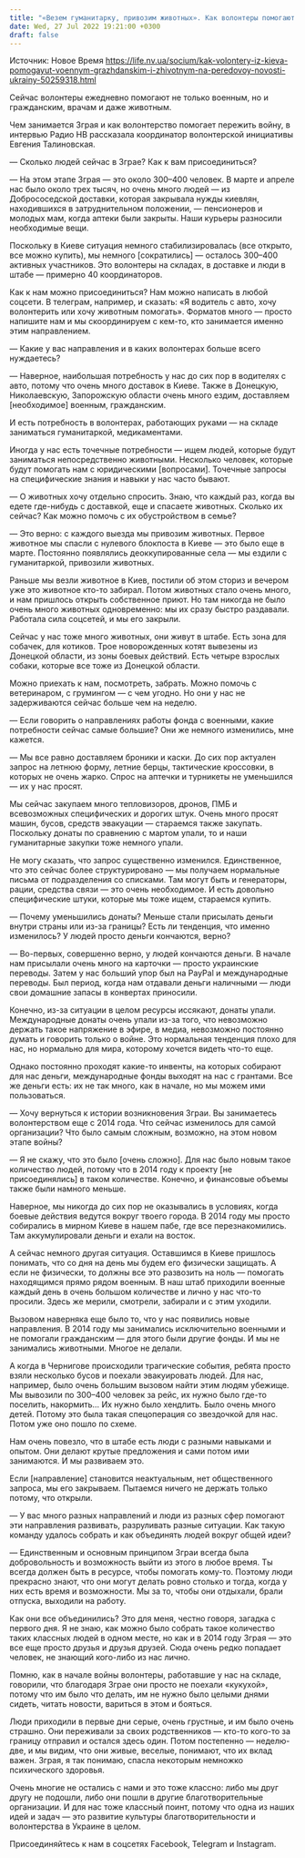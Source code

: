 ```yaml
---
title: "«Везем гуманитарку, привозим животных». Как волонтеры помогают военным и гражданским на деоккупированных территориях — интервью"
date: Wed, 27 Jul 2022 19:21:00 +0300
draft: false
---
```

Источник: Новое Время https://life.nv.ua/socium/kak-volontery-iz-kieva-pomogayut-voennym-grazhdanskim-i-zhivotnym-na-peredovoy-novosti-ukrainy-50259318.html


Сейчас волонтеры ежедневно помогают не только военным, но и гражданским, врачам и даже животным.

Чем занимается Зграя и как волонтерство помогает пережить войну, в интервью Радио НВ рассказала координатор волонтерской инициативы Евгения Талиновская.

— Сколько людей сейчас в Зграе? Как к вам присоединиться?

— На этом этапе Зграя — это около 300–400 человек. В марте и апреле нас было около трех тысяч, но очень много людей — из Добрососедской доставки, которая закрывала нужды киевлян, находившихся в затруднительном положении, — пенсионеров и молодых мам, когда аптеки были закрыты. Наши курьеры разносили необходимые вещи.

Поскольку в Киеве ситуация немного стабилизировалась (все открыто, все можно купить), мы немного [сократились] — осталось 300–400 активных участников. Это волонтеры на складах, в доставке и люди в штабе — примерно 40 координаторов.

Как к нам можно присоединиться? Нам можно написать в любой соцсети. В телеграм, например, и сказать: «Я водитель с авто, хочу волонтерить или хочу животным помогать». Форматов много — просто напишите нам и мы скоординируем с кем-то, кто занимается именно этим направлением.

— Какие у вас направления и в каких волонтерах больше всего нуждаетесь?

— Наверное, наибольшая потребность у нас до сих пор в водителях с авто, потому что очень много доставок в Киеве. Также в Донецкую, Николаевскую, Запорожскую области очень много ездим, доставляем [необходимое] военным, гражданским.

И есть потребность в волонтерах, работающих руками — на складе заниматься гуманитаркой, медикаментами.

Иногда у нас есть точечные потребности — ищем людей, которые будут заниматься непосредственно животными. Несколько человек, которые будут помогать нам с юридическими [вопросами]. Точечные запросы на специфические знания и навыки у нас часто бывают.

— О животных хочу отдельно спросить. Знаю, что каждый раз, когда вы едете где-нибудь с доставкой, еще и спасаете животных. Сколько их сейчас? Как можно помочь с их обустройством в семье?

— Это верно: с каждого выезда мы привозим животных. Первое животное мы спасли с нулевого блокпоста в Киеве — это было еще в марте. Постоянно появлялись деоккупированные села — мы ездили с гуманитаркой, привозили животных.

Раньше мы везли животное в Киев, постили об этом сториз и вечером уже это животное кто-то забирал. Потом животных стало очень много, и нам пришлось открыть собственное приют. Но там никогда не было очень много животных одновременно: мы их сразу быстро раздавали. Работала сила соцсетей, и мы его закрыли.

Сейчас у нас тоже много животных, они живут в штабе. Есть зона для собачек, для котиков. Трое новорожденных котят вывезены из Донецкой области, из зоны боевых действий. Есть четыре взрослых собаки, которые все тоже из Донецкой области.

Можно приехать к нам, посмотреть, забрать. Можно помочь с ветеринаром, с грумингом — с чем угодно. Но они у нас не задерживаются сейчас больше чем на неделю.

— Если говорить о направлениях работы фонда с военными, какие потребности сейчас самые большие? Они же немного изменились, мне кажется.

— Мы все равно доставляем броники и каски. До сих пор актуален запрос на летнюю форму, летние берцы, тактические кроссовки, в которых не очень жарко. Спрос на аптечки и турникеты не уменьшился — их у нас просят.

Мы сейчас закупаем много тепловизоров, дронов, ПМБ и всевозможных специфических и дорогих штук. Очень много просят машин, бусов, средств эвакуации — стараемся также закупать. Поскольку донаты по сравнению с мартом упали, то и наши гуманитарные закупки тоже немного упали.

Не могу сказать, что запрос существенно изменился. Единственное, что это сейчас более структурировано — мы получаем нормальные письма от подразделения со списками. Там могут быть и генераторы, рации, средства связи — это очень необходимое. И есть довольно специфические штуки, которые мы тоже ищем, стараемся купить.

— Почему уменьшились донаты? Меньше стали присылать деньги внутри страны или из-за границы? Есть ли тенденция, что именно изменилось? У людей просто деньги кончаются, верно?

— Во-первых, совершенно верно, у людей кончаются деньги. В начале нам присылали очень много на карточки — просто украинские переводы. Затем у нас больший упор был на PayPal и международные переводы. Был период, когда нам отдавали деньги наличными — люди свои домашние запасы в конвертах приносили.

Конечно, из-за ситуации в целом ресурсы иссякают, донаты упали. Международные донаты очень упали из-за того, что невозможно держать такое напряжение в эфире, в медиа, невозможно постоянно думать и говорить только о войне. Это нормальная тенденция плохо для нас, но нормально для мира, которому хочется видеть что-то еще.

Однако постоянно проходят какие-то инвенты, на которых собирают для нас деньги, международные фонды выходят на нас с грантами. Все же деньги есть: их не так много, как в начале, но мы можем ими пользоваться.

— Хочу вернуться к истории возникновения Зграи. Вы занимаетесь волонтерством еще с 2014 года. Что сейчас изменилось для самой организации? Что было самым сложным, возможно, на этом новом этапе войны?

— Я не скажу, что это было [очень сложно]. Для нас было новым такое количество людей, потому что в 2014 году к проекту [не присоединялись] в таком количестве. Конечно, и финансовые объемы также были намного меньше.

Наверное, мы никогда до сих пор не оказывались в условиях, когда боевые действия ведутся вокруг твоего города. В 2014 году мы просто собирались в мирном Киеве в нашем пабе, где все перезнакомились. Там аккумулировали деньги и ехали на восток.

А сейчас немного другая ситуация. Оставшимся в Киеве пришлось понимать, что со дня на день мы будем его физически защищать. А если не физически, то должны все это развозить на ноль — помогать находящимся прямо рядом военным. В наш штаб приходили военные каждый день в очень большом количестве и лично у нас что-то просили. Здесь же мерили, смотрели, забирали и с этим уходили.

Вызовом наверняка еще было то, что у нас появились новые направления. В 2014 году мы занимались исключительно военными и не помогали гражданским — для этого были другие фонды. И мы не занимались животными. Многое не делали.

А когда в Чернигове происходили трагические события, ребята просто взяли несколько бусов и поехали эвакуировать людей. Для нас, например, было очень большим вызовом найти этим людям убежище. Мы вывозили по 300–400 человек за рейс, их нужно было где-то поселить, накормить… Их нужно было хендлить. Было очень много детей. Потому это была такая спецоперация со звездочкой для нас. Потом уже оно пошло по схеме.

Нам очень повезло, что в штабе есть люди с разными навыками и опытом. Они делают крутые предложения и сами потом ими занимаются. И мы развиваем это.

Если [направление] становится неактуальным, нет общественного запроса, мы его закрываем. Пытаемся ничего не держать только потому, что открыли.

— У вас много разных направлений и люди из разных сфер помогают эти направления развивать, разруливать разные ситуации. Как такую команду удалось собрать и как объединять людей вокруг общей идеи?

— Единственным и основным принципом Зграи всегда была добровольность и возможность выйти из этого в любое время. Ты всегда должен быть в ресурсе, чтобы помогать кому-то. Поэтому люди прекрасно знают, что они могут делать ровно столько и тогда, когда у них есть время и возможности. Мы за то, чтобы они отдыхали, брали отпуска, выходили на работу.

Как они все объединились? Это для меня, честно говоря, загадка с первого дня. Я не знаю, как можно было собрать такое количество таких классных людей в одном месте, но как и в 2014 году Зграя — это все еще просто друзья и друзья друзей. Сюда очень редко попадает человек, не знающий кого-либо из нас лично.

Помню, как в начале войны волонтеры, работавшие у нас на складе, говорили, что благодаря Зграе они просто не поехали «кукухой», потому что им было что делать, им не нужно было целыми днями сидеть, читать новости, вариться в этом и бояться.

Люди приходили в первые дни серые, очень грустные, и им было очень страшно. Они переживали за своих родственников — кто-то кого-то за границу отправил и остался здесь один. Потом постепенно — неделю-две, и мы видим, что они живые, веселые, понимают, что их вклад важен. Зграя, я так понимаю, спасла некоторым немножко психического здоровья.

Очень многие не остались с нами и это тоже классно: либо мы друг другу не подошли, либо они пошли в другие благотворительные организации. И для нас тоже классный поинт, потому что одна из наших идей и задач — это развитие культуры благотворительности и волонтерства в Украине в целом.

Присоединяйтесь к нам в соцсетях Facebook, Telegram и Instagram.
